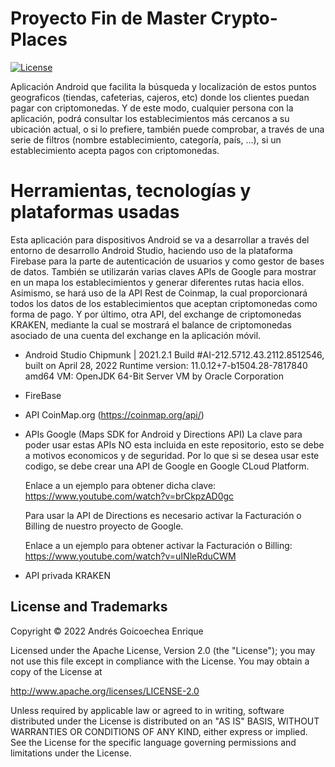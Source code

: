 # Proyecto Fin de Master Crypto-Places
[![License](https://img.shields.io/badge/License-Apache%202.0-blue.svg)](https://opensource.org/licenses/Apache-2.0)

Aplicación Android que facilita la búsqueda y localización de estos puntos geograficos (tiendas, cafeterias, cajeros, etc) donde los clientes puedan pagar con criptomonedas. Y de este modo, cualquier persona con la aplicación, podrá consultar los establecimientos más cercanos a su ubicación actual, o si lo prefiere, también puede comprobar, a través de una serie de filtros (nombre establecimiento, categoría, país, …), si un establecimiento acepta pagos con criptomonedas.


# Herramientas, tecnologías y plataformas usadas
Esta aplicación para dispositivos Android se va a desarrollar a través del entorno de desarrollo Android Studio, haciendo uso de la plataforma Firebase para la parte de autenticación de usuarios y como gestor de bases de datos. También se utilizarán varias claves APIs de Google para mostrar en un mapa los establecimientos y generar diferentes rutas hacia ellos. Asimismo, se hará uso de la API Rest de Coinmap, la cual proporcionará todos los datos de los establecimientos que aceptan criptomonedas como forma de pago. Y por último, otra API, del exchange de criptomonedas KRAKEN, mediante la cual se mostrará el balance de criptomonedas asociado de una cuenta del exchange en la aplicación móvil.

- Android Studio Chipmunk | 2021.2.1
  Build #AI-212.5712.43.2112.8512546, built on April 28, 2022
  Runtime version: 11.0.12+7-b1504.28-7817840 amd64
  VM: OpenJDK 64-Bit Server VM by Oracle Corporation
  
- FireBase

- API CoinMap.org (https://coinmap.org/api/)

- APIs Google (Maps SDK for Android y Directions API)
  La clave para poder usar estas APIs NO esta incluida en este repositorio, esto se debe a motivos economicos y de seguridad.
  Por lo que si se desea usar este codigo, se debe crear una API de Google en Google CLoud Platform. 
  
  Enlace a un ejemplo para obtener dicha clave:
  https://www.youtube.com/watch?v=brCkpzAD0gc
  
  Para usar la API de Directions es necesario activar la Facturación o Billing de nuestro proyecto de Google.
  
  Enlace a un ejemplo para obtener activar la Facturación o Billing:
  https://www.youtube.com/watch?v=uINleRduCWM
  

- API privada KRAKEN 

## License and Trademarks

Copyright © 2022 Andrés Goicoechea Enrique

Licensed under the Apache License, Version 2.0 (the "License");
   you may not use this file except in compliance with the License.
   You may obtain a copy of the License at

   http://www.apache.org/licenses/LICENSE-2.0

   Unless required by applicable law or agreed to in writing, software
   distributed under the License is distributed on an "AS IS" BASIS,
   WITHOUT WARRANTIES OR CONDITIONS OF ANY KIND, either express or implied.
   See the License for the specific language governing permissions and
   limitations under the License.
